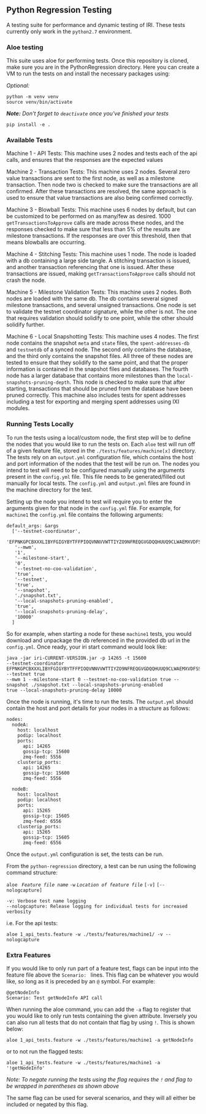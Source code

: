 ## Python Regression Testing
A testing suite for performance and dynamic testing of IRI. These tests currently only work in the `python2.7` 
environment.

### Aloe testing
This suite uses aloe for performing tests. Once this repository is cloned, make sure you are in the PythonRegression 
directory. Here you can create a VM to run the tests on and install the necessary packages using:

_Optional:_
```
python -m venv venv
source venv/bin/activate
```
_**Note:** Don't forget to `deactivate` once you've finished your tests_


```
pip install -e .
```

### Available Tests
Machine 1 - API Tests: This machine uses 2 nodes and tests each of the api calls, and ensures that the responses are 
the expected values 

Machine 2 - Transaction Tests: This machine uses 2 nodes. Several zero value transactions are sent to the first node, 
as well as a milestone transaction. Then node two is checked to make sure the transactions are all confirmed. After 
these transactions are resolved, the same approach is used to ensure that value transactions are also being confirmed 
correctly.  

Machine 3 - Blowball Tests: This machine uses 6 nodes by default, but can be customized to be performed on as many/few 
as desired. 1000 `getTransactionsToApprove` calls are made across these nodes, and the responses checked to make sure 
that less than 5% of the results are milestone transactions. If the responses are over this threshold, then that means 
blowballs are occurring.  

Machine 4 - Stitching Tests: This machine uses 1 node. The node is loaded with a db containing a large side tangle. A 
stitching transaction is issued, and another transaction referencing that one is issued. After these transactions are 
issued, making `getTransactionsToApprove` calls should not crash the node.  

Machine 5 - Milestone Validation Tests: This machine uses 2 nodes. Both nodes are loaded with the same db. The db 
contains several signed milestone transactions, and several unsigned transactions. One node is set to validate the 
testnet coordinator signature, while the other is not. The one that requires validation should solidify to one point, 
while the other should solidify further. 

Machine 6 - Local Snapshotting Tests: This machine uses 4 nodes. The first node contains the snapshot `meta` and `state`
files, the `spent-addresses-db` and `testnetdb` of a synced node. The second only contains the database, and the third 
only contains the snapshot files. All three of these nodes are tested to ensure that they solidify to the same point, 
and that the proper information is contained in the snapshot files and databases. The fourth node has a larger database 
that contains more milestones than the `local-snapshots-pruning-depth`. This node is checked to make sure that after 
starting, transactions that should be pruned from the database have been pruned correctly. This machine also includes 
tests for spent addresses including a test for exporting and merging spent addresses using IXI 
modules.   


### Running Tests Locally

To run the tests using a local/custom node, the first step will be to define the nodes that you would like to run the 
tests on. Each `aloe` test will run off of a given feature file, stored in the `./tests/features/machine[x]` directory.
The tests rely on an `output.yml` configuration file, which contains the host and port information of the nodes that 
the test will be run on. The nodes you intend to test will need to be configured manually using the arguments present in
the `config.yml` file. This file needs to be generated/filled out manually for local tests. The `config.yml` and 
`output.yml` files are found in the machine directory for the test. 

Setting up the node you intend to test will require you to enter the arguments given for that node in the 
`config.yml` file. For example, for `machine1` the `config.yml` file contains the following arguments: 
```
default_args: &args
  ['--testnet-coordinator',
   'EFPNKGPCBXXXLIBYFGIGYBYTFFPIOQVNNVVWTTIYZO9NFREQGVGDQQHUUQ9CLWAEMXVDFSSMOTGAHVIBH',
   '--mwm',
   '1',
   '--milestone-start',
   '0',
   '--testnet-no-coo-validation',
   'true',
   '--testnet',
   'true',
   '--snapshot',
   './snapshot.txt',
   '--local-snapshots-pruning-enabled',
   'true',
   '--local-snapshots-pruning-delay',
   '10000'
  ]
```

So for example, when starting a node for these `machine1` tests, you would download and unpackage the db referenced 
in the provided db url in the `config.yml`. Once ready, your iri start command would look like: 
```
java -jar iri-CURRENT-VERSION.jar -p 14265 -t 15600 
--testnet-coordinator EFPNKGPCBXXXLIBYFGIGYBYTFFPIOQVNNVVWTTIYZO9NFREQGVGDQQHUUQ9CLWAEMXVDFSSMOTGAHVIBH --testnet true 
--mwm 1 --milestone-start 0 --testnet-no-coo-validation true --snapshot ./snapshot.txt --local-snapshots-pruning-enabled 
true --local-snapshots-pruning-delay 10000
```

Once the node is running, it's time to run the tests. The `output.yml` should contain the host and port details for your 
nodes in a structure as follows: 

```
nodes:
  nodeA:
    host: localhost
    podip: localhost
    ports:
      api: 14265
      gossip-tcp: 15600
      zmq-feed: 5556
    clusterip_ports:
      api: 14265
      gossip-tcp: 15600
      zmq-feed: 5556

  nodeB:
    host: localhost
    podip: localhost
    ports:
      api: 15265
      gossip-tcp: 15605
      zmq-feed: 6556
    clusterip_ports:
      api: 15265
      gossip-tcp: 15605
      zmq-feed: 6556

``` 

Once the `output.yml` configuration is set, the tests can be run.

From the `python-regression` directory, a test can be run using the following command structure:
 
`aloe ` _`Feature file name`_  `-w` _`Location of feature file`_  `[-v]` `[--nologcapture]` 
```
-v: Verbose test name logging 
--nologcapture: Release logging for individual tests for increased verbosity
```
i.e. For the api tests:
```
aloe 1_api_tests.feature -w ./tests/features/machine1/ -v --nologcapture 
```



### Extra Features
If you would like to only run part of a feature test, flags can be input into the feature file above the `Scenario: ` 
lines. This flag can be whatever you would like, so long as it is preceded by an `@` symbol. For example: 
```
@getNodeInfo
Scenario: Test getNodeInfo API call 
```

When running the aloe command, you can add the `-a` flag to register that you would like to only run tests containing 
the given attribute. Inversely you can also run all tests that do not contain that flag by using `!`. This is shown 
below: 
```
aloe 1_api_tests.feature -w ./tests/features/machine1 -a getNodeInfo
```
or to not run the flagged tests:
```
aloe 1_api_tests.feature -w ./tests/features/machine1 -a '!getNodeInfo'
```
_Note: To negate running the tests using the flag requires the `!` and flag to be wrapped in parentheses as shown above_

The same flag can be used for several scenarios, and they will all either be included or negated by this flag. 
